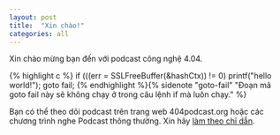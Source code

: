 ```yaml
---
layout: post
title:  "Xin chào!"
categories: all
---
```



Xin chào mừng bạn đến với podcast công nghệ 4.04.

{% highlight c %}
if (((err = SSLFreeBuffer(&hashCtx)) != 0)
  printf("hello world!");
  goto fail;
{% endhighlight %}{% sidenote "goto-fail" "Đoạn mã goto fail này sẽ không chạy ở trong câu lệnh if mà luôn chạy." %}

Bạn có thể theo dõi podcast trên trang web 404podcast.org hoặc các chương trình nghe Podcast thông thường. Xin hãy [làm theo chỉ dẫn](/howtolisten/).


